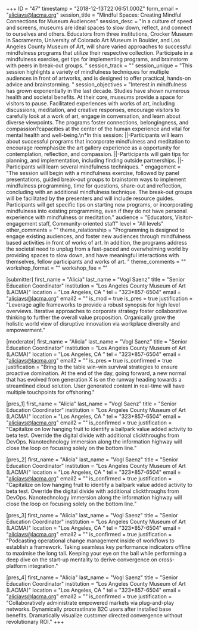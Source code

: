 +++
ID = "47"
timestamp = "2018-12-13T22:06:51.000Z"
form_email = "aliciavs@lacma.org"
session_title = "Mindful Spaces: Creating Mindful Connections for Museum Audiences"
session_desc = "In a culture of speed and screens, museums are ideal spaces to slow down, reflect, and connect to ourselves and others. Educators from three institutions, Crocker Museum in Sacramento, University of Colorado Art Museum in Boulder, and Los Angeles County Museum of Art, will share varied approaches to successful mindfulness programs that utilize their respective collection. Participate in a mindfulness exercise, get tips for implementing programs, and brainstorm with peers in break-out groups. "
session_track = ""
session_unique = "This session highlights a variety of mindfulness techniques for multiple audiences in front of artworks, and is designed to offer practical, hands-on advice and brainstorming.   "
session_objectives = "Interest in mindfulness has grown exponentially in the last decade. Studies have shown numerous health and societal benefits. At their core, museums provide a space for visitors to pause.  Facilitated experiences with works of art, including discussions, meditation, and creative responses, encourage visitors to carefully look at a work of art, engage in conversation, and learn about diverse viewpoints. The programs foster connections, belongingness, and compassion?capacities at the center of the human experience and vital for mental health and well-being.\n*In this session: ||-Participants will learn about successful programs that incorporate mindfulness and meditation to encourage reemphasize the art gallery experience as a opportunity for contemplation, reflection, and compassion.  ||-Participants will gain tips for planning, and implementation, including finding outside partnerships. ||-Participants will learn several mindfulness techniques.       "
engagement = "The session will begin with a mindfulness exercise, followed by panel presentations, guided break-out groups to brainstorm ways to implement mindfulness programming, time for questions, share-out and reflection, concluding with an additional mindfulness technique. The break-out groups will be facilitated by the presenters and will include resource guides. Participants will get specific tips on starting new programs, or incorporating mindfulness into existing programming, even if they do not have personal experience with mindfulness or meditation."
audience = "Educators, Visitor-engagement staff, Community-oriented staff"
level = "All levels"
other_comments = ""
theme_relationship = "Programming is designed to engage existing audiences, and foster new audiences through mindfulness based activities in front of works of art. In addition, the programs address the societal need to unplug from a fast-paced and overwhelming world by providing spaces to slow down, and have meaningful interactions with themselves, fellow participants and works of art.   "
theme_comments = ""
workshop_format = ""
workshop_fee = ""

[submitter]
first_name = "Alicia"
last_name = "Vogl Saenz"
title = "Senior Education Coordinator"
institution = "Los Angeles County Museum of Art (LACMA)"
location = "Los Angeles, CA "
tel = "323*857-6504"
email = "aliciavs@lacma.org"
email2 = ""
is_mod = true
is_pres = true
justification = "Leverage agile frameworks to provide a robust synopsis for high level overviews. Iterative approaches to corporate strategy foster collaborative thinking to further the overall value proposition. Organically grow the holistic world view of disruptive innovation via workplace diversity and empowerment."

[moderator]
first_name = "Alicia"
last_name = "Vogl Saenz"
title = "Senior Education Coordinator"
institution = "Los Angeles County Museum of Art (LACMA)"
location = "Los Angeles, CA "
tel = "323*857-6504"
email = "aliciavs@lacma.org"
email2 = ""
is_pres = true
is_confirmed = true
justification = "Bring to the table win-win survival strategies to ensure proactive domination. At the end of the day, going forward, a new normal that has evolved from generation X is on the runway heading towards a streamlined cloud solution. User generated content in real-time will have multiple touchpoints for offshoring."

[pres_1]
first_name = "Alicia"
last_name = "Vogl Saenz"
title = "Senior Education Coordinator"
institution = "Los Angeles County Museum of Art (LACMA)"
location = "Los Angeles, CA "
tel = "323*857-6504"
email = "aliciavs@lacma.org"
email2 = ""
is_confirmed = true
justification = "Capitalize on low hanging fruit to identify a ballpark value added activity to beta test. Override the digital divide with additional clickthroughs from DevOps. Nanotechnology immersion along the information highway will close the loop on focusing solely on the bottom line."

[pres_2]
first_name = "Alicia"
last_name = "Vogl Saenz"
title = "Senior Education Coordinator"
institution = "Los Angeles County Museum of Art (LACMA)"
location = "Los Angeles, CA "
tel = "323*857-6504"
email = "aliciavs@lacma.org"
email2 = ""
is_confirmed = true
justification = "Capitalize on low hanging fruit to identify a ballpark value added activity to beta test. Override the digital divide with additional clickthroughs from DevOps. Nanotechnology immersion along the information highway will close the loop on focusing solely on the bottom line."

[pres_3]
first_name = "Alicia"
last_name = "Vogl Saenz"
title = "Senior Education Coordinator"
institution = "Los Angeles County Museum of Art (LACMA)"
location = "Los Angeles, CA "
tel = "323*857-6504"
email = "aliciavs@lacma.org"
email2 = ""
is_confirmed = true
justification = "Podcasting operational change management inside of workflows to establish a framework. Taking seamless key performance indicators offline to maximise the long tail. Keeping your eye on the ball while performing a deep dive on the start-up mentality to derive convergence on cross-platform integration."

[pres_4]
first_name = "Alicia"
last_name = "Vogl Saenz"
title = "Senior Education Coordinator"
institution = "Los Angeles County Museum of Art (LACMA)"
location = "Los Angeles, CA "
tel = "323*857-6504"
email = "aliciavs@lacma.org"
email2 = ""
is_confirmed = true
justification = "Collaboratively administrate empowered markets via plug-and-play networks. Dynamically procrastinate B2C users after installed base benefits. Dramatically visualize customer directed convergence without revolutionary ROI."
+++
